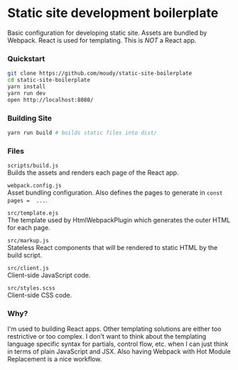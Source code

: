 
# Static site development boilerplate

Basic configuration for developing static site. Assets are bundled by Webpack. React is used for templating. This is *NOT* a React app.

### Quickstart
```sh
git clone https://github.com/moudy/static-site-boilerplate
cd static-site-boilerplate
yarn install
yarn run dev
open http://localhost:8080/
```

### Building Site
```bash
yarn run build # builds static files into dist/
```

### Files

`scripts/build.js`  
Builds the assets and renders each page of the React app.

`webpack.config.js`  
Asset bundling configuration. Also defines the pages to generate in `const pages =  ...`.

`src/template.ejs`  
The template used by HtmlWebpackPlugin which generates the outer HTML for each page.

`src/markup.js`  
Stateless React components that will be rendered to static HTML by the build script.

`src/client.js`  
Client-side JavaScript code.

`src/styles.scss`  
Client-side CSS code.

### Why?
I'm used to building React apps. Other templating solutions are either too restrictive or too complex. I don't want to think about the templating language specific syntax for partials, control flow, etc. when I can just think in terms of plain JavaScript and JSX. Also having Webpack with Hot Module Replacement is a nice workflow.
